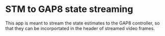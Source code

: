 # STM to GAP8 state streaming
This app is meant to stream the state estimates to the GAP8 controller, so that they can be incorportated in the header of streamed video frames.